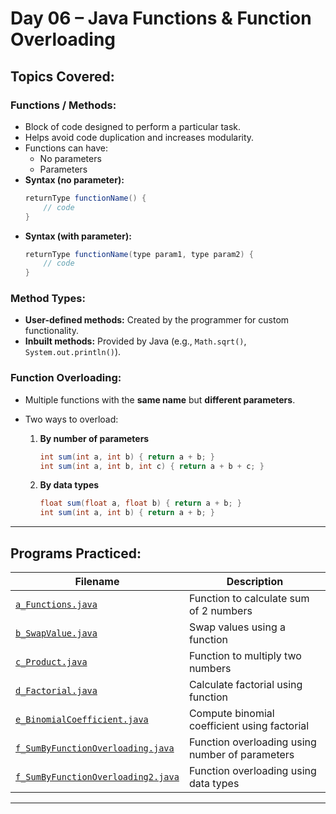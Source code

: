 # Day 06 – Java Functions & Function Overloading

## Topics Covered:

### Functions / Methods:
- Block of code designed to perform a particular task.
- Helps avoid code duplication and increases modularity.
- Functions can have:
  - No parameters
  - Parameters
- **Syntax (no parameter):**
  ```java
  returnType functionName() {
      // code
  }
  ```

* **Syntax (with parameter):**

  ```java
  returnType functionName(type param1, type param2) {
      // code
  }
  ```

### Method Types:

* **User-defined methods:** Created by the programmer for custom functionality.
* **Inbuilt methods:** Provided by Java (e.g., `Math.sqrt()`, `System.out.println()`).

### Function Overloading:

* Multiple functions with the **same name** but **different parameters**.
* Two ways to overload:

  1. **By number of parameters**

     ```java
     int sum(int a, int b) { return a + b; }
     int sum(int a, int b, int c) { return a + b + c; }
     ```
  2. **By data types**

     ```java
     float sum(float a, float b) { return a + b; }
     int sum(int a, int b) { return a + b; }
     ```

---

## Programs Practiced:

| Filename                                                                 | Description                                     |
| ------------------------------------------------------------------------ | ----------------------------------------------- |
| [`a_Functions.java`](./a_Functions.java)                                 | Function to calculate sum of 2 numbers          |
| [`b_SwapValue.java`](./b_SwapValue.java)                                 | Swap values using a function                    |
| [`c_Product.java`](./c_Product.java)                                     | Function to multiply two numbers                |
| [`d_Factorial.java`](./d_Factorial.java)                                 | Calculate factorial using function              |
| [`e_BinomialCoefficient.java`](./e_BinomialCoefficient.java)             | Compute binomial coefficient using factorial    |
| [`f_SumByFunctionOverloading.java`](./f_SumByFunctionOverloading.java)   | Function overloading using number of parameters |
| [`f_SumByFunctionOverloading2.java`](./f_SumByFunctionOverloading2.java) | Function overloading using data types           |

---

